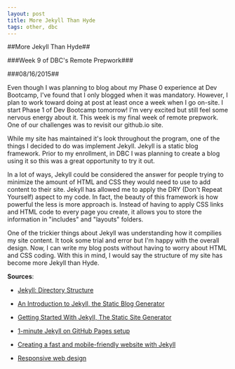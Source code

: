 ```yaml
---
layout: post
title: More Jekyll Than Hyde
tags: other, dbc
---
```

##More Jekyll Than Hyde##

###Week 9 of DBC's Remote Prepwork###

###08/16/2015##

Even though I was planning to blog about my Phase 0 experience at Dev Bootcamp, I've found that I only blogged when it was mandatory. However, I plan to work toward doing at post at least once a week when I go on-site. I start Phase 1 of Dev Bootcamp tomorrow! I'm very excited but still feel some nervous energy about it. This week is my final week of remote prepwork. One of our challenges was to revisit our github.io site.

While my site has maintained it's look throughout the program, one of the things I decided to do was implement Jekyll. Jekyll is a static blog framework. Prior to my enrollment, in DBC I was planning to create a blog using it so this was a great opportunity to try it out.

In a lot of ways, Jekyll could be considered the answer for people trying to minimize the amount of HTML and CSS they would need to use to add content to their site. Jekyll has allowed me to apply the DRY (Don't Repeat Yourself) aspect to my code. In fact, the beauty of this framework is how powerful the less is more approach is. Instead of having to apply CSS links and HTML code to every page you create, it allows you to store the information in "includes" and "layouts" folders.

One of the trickier things about Jekyll was understanding how it compilies my site content. It took some trial and error but I'm happy with the overall design. Now, I can write my blog posts without having to worry about HTML and CSS coding. With this in mind, I would say the structure of my site has become more Jekyll than Hyde.

**Sources**:

- [Jekyll: Directory Structure](http://jekyllrb.com/docs/structure/)

- [An Introduction to Jekyll, the Static Blog Generator](http://sdlambert.github.io/2015/03/15/an-overview-of-jekyll-the-static-blogging-platform/)

- [Getting Started With Jekyll, The Static Site Generator](https://www.youtube.com/watch?v=iWowJBRMtpc)

- [1-minute Jekyll on GitHub Pages setup](http://onthecode.com/post/2015/06/16/1-minute-jekyll-on-github-pages-setup.html)

- [Creating a fast and mobile-friendly website with Jekyll](http://nicolashery.com/fast-mobile-friendly-website-with-jekyll/)

- [Responsive web design](https://en.wikipedia.org/wiki/Responsive_web_design)